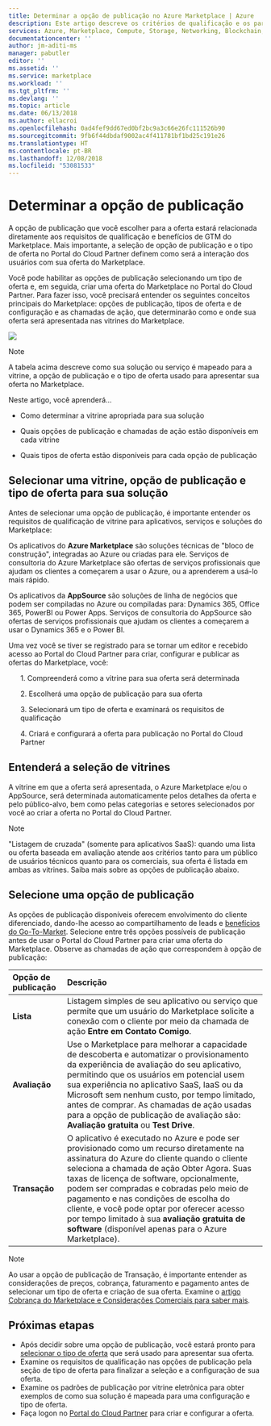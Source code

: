 ```yaml
---
title: Determinar a opção de publicação no Azure Marketplace | Azure
description: Este artigo descreve os critérios de qualificação e os parceiros de requisitos de publicação tentando entender como publicar aplicativos no Azure Marketplace.
services: Azure, Marketplace, Compute, Storage, Networking, Blockchain, Security
documentationcenter: ''
author: jm-aditi-ms
manager: pabutler
editor: ''
ms.assetid: ''
ms.service: marketplace
ms.workload: ''
ms.tgt_pltfrm: ''
ms.devlang: ''
ms.topic: article
ms.date: 06/13/2018
ms.author: ellacroi
ms.openlocfilehash: 0ad4fef9dd67ed0bf2bc9a3c66e26fc111526b90
ms.sourcegitcommit: 9fb6f44dbdaf9002ac4f411781bf1bd25c191e26
ms.translationtype: HT
ms.contentlocale: pt-BR
ms.lasthandoff: 12/08/2018
ms.locfileid: "53081533"
---
```

# <a name="determine-your-publishing-option"></a>Determinar a opção de publicação
A opção de publicação que você escolher para a oferta estará relacionada diretamente aos requisitos de qualificação e benefícios de GTM do Marketplace. Mais importante, a seleção de opção de publicação e o tipo de oferta no Portal do Cloud Partner definem como será a interação dos usuários com sua oferta do Marketplace.

Você pode habilitar as opções de publicação selecionando um tipo de oferta e, em seguida, criar uma oferta do Marketplace no Portal do Cloud Partner. Para fazer isso, você precisará entender os seguintes conceitos principais do Marketplace: opções de publicação, tipos de oferta e de configuração e as chamadas de ação, que determinarão como e onde sua oferta será apresentada nas vitrines do Marketplace.

![](./media/marketplace-publishers-guide/storefronts_options_table.png)

>[!Note]
>A tabela acima descreve como sua solução ou serviço é mapeado para a vitrine, a opção de publicação e o tipo de oferta usado para apresentar sua oferta no Marketplace.


Neste artigo, você aprenderá...
<ul><li>    Como determinar a vitrine apropriada para sua solução </ul></li>
<ul><li>    Quais opções de publicação e chamadas de ação estão disponíveis em cada vitrine </ul></li>
<ul><li>    Quais tipos de oferta estão disponíveis para cada opção de publicação </ul></li>


## <a name="selecting-a-storefront-publishing-option-and-offer-type-for-your-solution"></a>Selecionar uma vitrine, opção de publicação e tipo de oferta para sua solução

Antes de selecionar uma opção de publicação, é importante entender os requisitos de qualificação de vitrine para aplicativos, serviços e soluções do Marketplace:

Os aplicativos do **Azure Marketplace** são soluções técnicas de "bloco de construção", integradas ao Azure ou criadas para ele. Serviços de consultoria do Azure Marketplace são ofertas de serviços profissionais que ajudam os clientes a começarem a usar o Azure, ou a aprenderem a usá-lo mais rápido.

Os aplicativos da **AppSource** são soluções de linha de negócios que podem ser compiladas no Azure ou compiladas para: Dynamics 365, Office 365, PowerBI ou Power Apps. Serviços de consultoria do AppSource são ofertas de serviços profissionais que ajudam os clientes a começarem a usar o Dynamics 365 e o Power BI.

Uma vez você se tiver se registrado para se tornar um editor e recebido acesso ao Portal do Cloud Partner para criar, configurar e publicar as ofertas do Marketplace, você:

<ul>1.  Compreenderá como a vitrine para sua oferta será determinada</ul>
<ul>2.  Escolherá uma opção de publicação para sua oferta</ul>
<ul>3.  Selecionará um tipo de oferta e examinará os requisitos de qualificação</ul>
<ul>4.  Criará e configurará a oferta para publicação no Portal do Cloud Partner</il></ul>

## <a name="understand-storefront-selection"></a>Entenderá a seleção de vitrines

A vitrine em que a oferta será apresentada, o Azure Marketplace e/ou o AppSource, será determinada automaticamente pelos detalhes da oferta e pelo público-alvo, bem como pelas categorias e setores selecionados por você ao criar a oferta no Portal do Cloud Partner. 

>[!Note]
>"Listagem de cruzada" (somente para aplicativos SaaS): quando uma lista ou oferta baseada em avaliação atende aos critérios tanto para um público de usuários técnicos quanto para os comerciais, sua oferta é listada em ambas as vitrines. Saiba mais sobre as opções de publicação abaixo.

## <a name="choose-a-publishing-option"></a>Selecione uma opção de publicação

As opções de publicação disponíveis oferecem envolvimento do cliente diferenciado, dando-lhe acesso ao compartilhamento de leads e [benefícios do Go-To-Market](https://partner.microsoft.com/en-US/reach-customers/gtm). Selecione entre três opções possíveis de publicação antes de usar o Portal do Cloud Partner para criar uma oferta do Marketplace. Observe as chamadas de ação que correspondem à opção de publicação:

| **Opção de publicação**    | **Descrição**  |
| :------------------- | :-------------------|
| **Lista** | Listagem simples de seu aplicativo ou serviço que permite que um usuário do Marketplace solicite a conexão com o cliente por meio da chamada de ação **Entre em Contato Comigo**. |
| **Avaliação** | Use o Marketplace para melhorar a capacidade de descoberta e automatizar o provisionamento da experiência de avaliação do seu aplicativo, permitindo que os usuários em potencial usem sua experiência no aplicativo SaaS, IaaS ou da Microsoft sem nenhum custo, por tempo limitado, antes de comprar. As chamadas de ação usadas para a opção de publicação de avaliação são: **Avaliação gratuita** ou **Test Drive**. |
| **Transação** | O aplicativo é executado no Azure e pode ser provisionado como um recurso diretamente na assinatura do Azure do cliente quando o cliente seleciona a chamada de ação Obter Agora. Suas taxas de licença de software, opcionalmente, podem ser compradas e cobradas pelo meio de pagamento e nas condições de escolha do cliente, e você pode optar por oferecer acesso por tempo limitado à sua **avaliação gratuita de software** (disponível apenas para o Azure Marketplace). |

>[!Note]
>Ao usar a opção de publicação de Transação, é importante entender as considerações de preços, cobrança, faturamento e pagamento antes de selecionar um tipo de oferta e criação de sua oferta. Examine o [artigo Cobrança do Marketplace e Considerações Comerciais para saber mais](./marketplace-commercial-transaction-capabilities-and-considerations.md).

## <a name="next-steps"></a>Próximas etapas

*   Após decidir sobre uma opção de publicação, você estará pronto para [selecionar o tipo de oferta](./publisher-guide-by-offer-type.md) que será usado para apresentar sua oferta.
*   Examine os requisitos de qualificação nas opções de publicação pela seção de tipo de oferta para finalizar a seleção e a configuração de sua oferta.
*   Examine os padrões de publicação por vitrine eletrônica para obter exemplos de como sua solução é mapeada para uma configuração e tipo de oferta.
*   Faça logon no [Portal do Cloud Partner](https://cloudpartner.azure.com) para criar e configurar a oferta.



